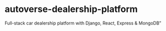 # autoverse-dealership-platform
Full-stack car dealership platform with Django, React, Express &amp; MongoDB”
